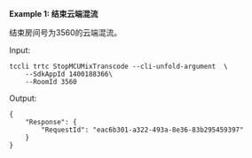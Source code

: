 **Example 1: 结束云端混流**

结束房间号为3560的云端混流。

Input: 

```
tccli trtc StopMCUMixTranscode --cli-unfold-argument  \
    --SdkAppId 1400188366\
    --RoomId 3560
```

Output: 
```
{
    "Response": {
        "RequestId": "eac6b301-a322-493a-8e36-83b295459397"
    }
}
```

